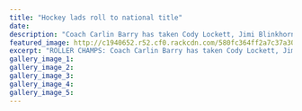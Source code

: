 ```yaml
---
title: "Hockey lads roll to national title"
date: 
description: "Coach Carlin Barry has taken Cody Lockett, Jimi Blinkhorne (WHS student), Eli Zinsli (WHS student), Mitchell Lockett & the rest of the Whanganui roller hockey youth team through to National honours..."
featured_image: http://c1940652.r52.cf0.rackcdn.com/580fc364ff2a7c37a30014a9/Roller-Hockey-JimiBlinkhorne--EliZinsli-Nat-Honours-Chron-26-Oct-2016.jpg
excerpt: "ROLLER CHAMPS: Coach Carlin Barry has taken Cody Lockett, Jimi Blinkhorne (WHS student), Eli Zinsli (WHS student), Mitchell Lockett, and the rest of the Whanganui roller hockey youth team through to national honours."
gallery_image_1: 
gallery_image_2: 
gallery_image_3: 
gallery_image_4: 
gallery_image_5: 
---
```

